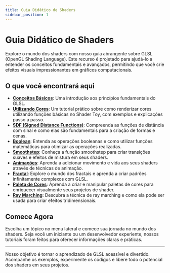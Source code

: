 ```yaml
---
title: Guia Didático de Shaders
sidebar_position: 1
---
```


# Guia Didático de Shaders

Explore o mundo dos shaders com nosso guia abrangente sobre GLSL (OpenGL Shading Language). Este recurso é projetado para ajudá-lo a entender os conceitos fundamentais e avançados, permitindo que você crie efeitos visuais impressionantes em gráficos computacionais.

## O que você encontrará aqui

- [**Conceitos Básicos**](./basic_concepts.md): Uma introdução aos princípios fundamentais do GLSL.
- [**Utilizando Cores**](./colors.md): Um tutorial prático sobre como renderizar cores utilizando funções básicas no Shader Toy, com exemplos e explicações passo a passo.
- [**SDF (Signed Distance Functions)**](./sdf.md): Compreenda as funções de distância com sinal e como elas são fundamentais para a criação de formas e cenas.
- [**Boolean**](./boolean.md): Entenda as operações booleanas e como utilizar funções matemáticas para otimizar as operações realizadas.
- [**Smoothstep**](./smoothstep.md): Conheça a função smoothstep para criar transições suaves e efeitos de mistura em seus shaders.
- [**Animações**](./animations.md): Aprenda a adicionar movimento e vida aos seus shaders através de técnicas de animação.
- [**Fractal**](./fract.md): Explore o mundo dos fractais e aprenda a criar padrões infinitamente complexos com GLSL.
- [**Paleta de Cores**](./pallette.md): Aprenda a criar e manipular paletas de cores para enriquecer visualmente seus projetos de shader.
- [**Ray Marching**](./raymarching.md): Descubra a técnica de ray marching e como ela pode ser usada para criar efeitos tridimensionais.

## Comece Agora

Escolha um tópico no menu lateral e comece sua jornada no mundo dos shaders. Seja você um iniciante ou um desenvolvedor experiente, nossos tutoriais foram feitos para oferecer informações claras e práticas.

---

Nosso objetivo é tornar o aprendizado de GLSL acessível e divertido. Acompanhe os exemplos, experimente os códigos e libere todo o potencial dos shaders em seus projetos.
